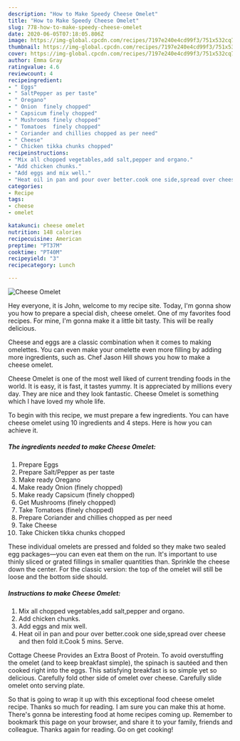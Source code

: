 ```yaml
---
description: "How to Make Speedy Cheese Omelet"
title: "How to Make Speedy Cheese Omelet"
slug: 778-how-to-make-speedy-cheese-omelet
date: 2020-06-05T07:18:05.806Z
image: https://img-global.cpcdn.com/recipes/7197e240e4cd99f3/751x532cq70/cheese-omelet-recipe-main-photo.jpg
thumbnail: https://img-global.cpcdn.com/recipes/7197e240e4cd99f3/751x532cq70/cheese-omelet-recipe-main-photo.jpg
cover: https://img-global.cpcdn.com/recipes/7197e240e4cd99f3/751x532cq70/cheese-omelet-recipe-main-photo.jpg
author: Emma Gray
ratingvalue: 4.6
reviewcount: 4
recipeingredient:
- " Eggs"
- " SaltPepper as per taste"
- " Oregano"
- " Onion  finely chopped"
- " Capsicum finely chopped"
- " Mushrooms finely chopped"
- " Tomatoes  finely chopped"
- " Coriander and chillies chopped as per need"
- " Cheese"
- " Chicken tikka chunks chopped"
recipeinstructions:
- "Mix all chopped vegetables,add salt,pepper and organo."
- "Add chicken chunks."
- "Add eggs and mix well."
- "Heat oil in pan and pour over better.cook one side,spread over cheese and then fold it.Cook 5 mins. Serve."
categories:
- Recipe
tags:
- cheese
- omelet

katakunci: cheese omelet 
nutrition: 148 calories
recipecuisine: American
preptime: "PT37M"
cooktime: "PT40M"
recipeyield: "3"
recipecategory: Lunch

---
```



![Cheese Omelet](https://img-global.cpcdn.com/recipes/7197e240e4cd99f3/751x532cq70/cheese-omelet-recipe-main-photo.jpg)

Hey everyone, it is John, welcome to my recipe site. Today, I'm gonna show you how to prepare a special dish, cheese omelet. One of my favorites food recipes. For mine, I'm gonna make it a little bit tasty. This will be really delicious.

Cheese and eggs are a classic combination when it comes to making omelettes. You can even make your omelette even more filling by adding more ingredients, such as. Chef Jason Hill shows you how to make a cheese omelet.

Cheese Omelet is one of the most well liked of current trending foods in the world. It is easy, it is fast, it tastes yummy. It is appreciated by millions every day. They are nice and they look fantastic. Cheese Omelet is something which I have loved my whole life.


To begin with this recipe, we must prepare a few ingredients. You can have cheese omelet using 10 ingredients and 4 steps. Here is how you can achieve it.

<!--inarticleads1-->

##### The ingredients needed to make Cheese Omelet:

1. Prepare  Eggs
1. Prepare  Salt/Pepper as per taste
1. Make ready  Oregano
1. Make ready  Onion  (finely chopped)
1. Make ready  Capsicum (finely chopped)
1. Get  Mushrooms (finely chopped)
1. Take  Tomatoes  (finely chopped)
1. Prepare  Coriander and chillies chopped as per need
1. Take  Cheese
1. Take  Chicken tikka chunks chopped


These individual omelets are pressed and folded so they make two sealed egg packages—you can even eat them on the run. It&#39;s important to use thinly sliced or grated fillings in smaller quantities than. Sprinkle the cheese down the center. For the classic version: the top of the omelet will still be loose and the bottom side should. 

<!--inarticleads2-->

##### Instructions to make Cheese Omelet:

1. Mix all chopped vegetables,add salt,pepper and organo.
1. Add chicken chunks.
1. Add eggs and mix well.
1. Heat oil in pan and pour over better.cook one side,spread over cheese and then fold it.Cook 5 mins. Serve.


Cottage Cheese Provides an Extra Boost of Protein. To avoid overstuffing the omelet (and to keep breakfast simple), the spinach is sautéed and then cooked right into the eggs. This satisfying breakfast is so simple yet so delicious. Carefully fold other side of omelet over cheese. Carefully slide omelet onto serving plate. 

So that is going to wrap it up with this exceptional food cheese omelet recipe. Thanks so much for reading. I am sure you can make this at home. There's gonna be interesting food at home recipes coming up. Remember to bookmark this page on your browser, and share it to your family, friends and colleague. Thanks again for reading. Go on get cooking!
